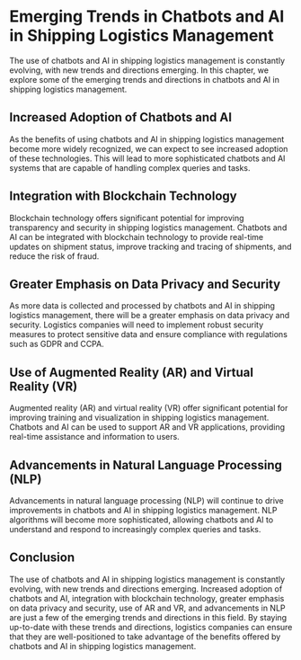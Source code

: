 Emerging Trends in Chatbots and AI in Shipping Logistics Management
================================================================================================================================================================

The use of chatbots and AI in shipping logistics management is constantly evolving, with new trends and directions emerging. In this chapter, we explore some of the emerging trends and directions in chatbots and AI in shipping logistics management.

Increased Adoption of Chatbots and AI
-------------------------------------

As the benefits of using chatbots and AI in shipping logistics management become more widely recognized, we can expect to see increased adoption of these technologies. This will lead to more sophisticated chatbots and AI systems that are capable of handling complex queries and tasks.

Integration with Blockchain Technology
--------------------------------------

Blockchain technology offers significant potential for improving transparency and security in shipping logistics management. Chatbots and AI can be integrated with blockchain technology to provide real-time updates on shipment status, improve tracking and tracing of shipments, and reduce the risk of fraud.

Greater Emphasis on Data Privacy and Security
---------------------------------------------

As more data is collected and processed by chatbots and AI in shipping logistics management, there will be a greater emphasis on data privacy and security. Logistics companies will need to implement robust security measures to protect sensitive data and ensure compliance with regulations such as GDPR and CCPA.

Use of Augmented Reality (AR) and Virtual Reality (VR)
------------------------------------------------------

Augmented reality (AR) and virtual reality (VR) offer significant potential for improving training and visualization in shipping logistics management. Chatbots and AI can be used to support AR and VR applications, providing real-time assistance and information to users.

Advancements in Natural Language Processing (NLP)
-------------------------------------------------

Advancements in natural language processing (NLP) will continue to drive improvements in chatbots and AI in shipping logistics management. NLP algorithms will become more sophisticated, allowing chatbots and AI to understand and respond to increasingly complex queries and tasks.

Conclusion
----------

The use of chatbots and AI in shipping logistics management is constantly evolving, with new trends and directions emerging. Increased adoption of chatbots and AI, integration with blockchain technology, greater emphasis on data privacy and security, use of AR and VR, and advancements in NLP are just a few of the emerging trends and directions in this field. By staying up-to-date with these trends and directions, logistics companies can ensure that they are well-positioned to take advantage of the benefits offered by chatbots and AI in shipping logistics management.


